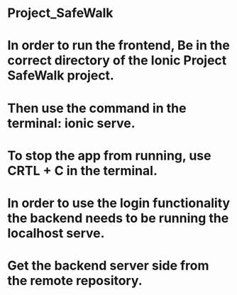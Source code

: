 # Project_SafeWalk

# In order to run the frontend, Be in the correct directory of the Ionic Project SafeWalk project. 
# Then use the command in the terminal: ionic serve.
# To stop the app from running, use CRTL + C in the terminal. 

# In order to use the login functionality the backend needs to be running the localhost serve. 
# Get the backend server side from the remote repository. 
